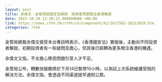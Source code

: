 ```yaml
---
layout: post
title: 余偉文：金管局就國安法解說　投資者現更關注香港機遇
date: 2021-10-29 12:30:23.000000000 +08:00
link: https://news.rthk.hk/rthk/ch/component/k2/1617502-20211029.htm
categories: rthk
---
```


金管局總裁余偉文接受本台專訪時表示，《香港國安法》實施後，主動向不同投資者解說，初期投資者有一些疑問及擔心，但其後已經轉為更多關注香港的機遇。

余偉文又指，不太擔心移民問題引至人才不足。

金管局公布，轉數快服務將於下月14日暫停10小時，以測試上次系統維護受阻的解決方法。余偉文指，會透過不同渠道提早通知公眾。
